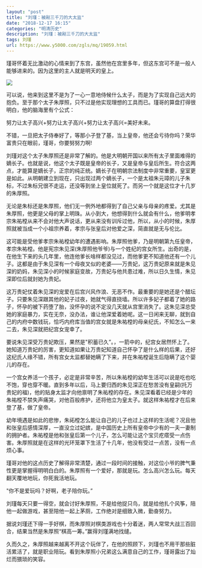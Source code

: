 ```yaml
---
layout: "post"
title: "刘瑾：被剐三千刀的大太监"
date: "2018-12-17 16:15"
categories: "明清历史"
description: "刘瑾：被剐三千刀的大太监"
tags: 刘瑾
url: https://www.y5000.com/zgls/mq/19059.html
---
```






瑾哥怀着无比激动的心情来到了东宫，虽然他在宫里多年，但这东宫可不是一般人能够进来的。因为这里的主人就是明天的皇上。

![](https://img.y5000.com/uploads/allimg/170411/6-1F4111524191G.jpg)

可以说，他来到这里不是为了一心一意地侍候什么太子，而是为了实现自己远大的抱负。至于那个太子朱厚照，只不过是他实现理想的工具而已。瑾哥的算盘打得很明白，他的脑海里有个公式：

努力让太子高兴+努力让太子高兴+努力让太子高兴=美好未来。

不错，一旦把太子侍奉好了，等那小子登了基，当上皇帝，他还会亏待你吗？荣华富贵只在眼前，瑾哥，你要努努力啊!

刘瑾对这个太子朱厚照还是非常了解的。他是大明朝开国以来所有太子里面难得的嫡长子。也就是说，他这个太子既是皇帝的长子，又是皇帝与皇后所生。符合这两点，才能算是嫡长子，正宗的纯正统。嫡长子在明朝宗法制度中非常重要，皇室更是如此。从明朝建立到现在，只出现过两个嫡长子，一个是太祖朱元璋的儿子朱标，不过朱标兄很不走运，还没等到坐上皇位就死了。而另一个就是这位才十几岁的朱厚照。

无论是朱标还是朱厚照，他们无一例外地都得到了自己父亲与母亲的疼爱。尤其是朱厚照，他更是父母的掌上明珠。从小到大，他想得到什么就会有什么，他爹明孝宗朱祐樘从来不会对他大声说话，更从来没有训斥过他，所以，从小的时候，朱厚照就被当成一个小祖宗养着，孝宗与张皇后对他爱之深，简直就是无与伦比。

这可能是受他爹孝宗朱祐樘幼年的遭遇影响。朱厚照他爹，乃是明朝第九任皇帝，孝宗朱祐樘。他是宪宗朱见深(朱厚照他爷爷)与一个姓纪的宫女所生。出奇的是，在他生下来的头几年里，他连他爹长啥样都没见过，而他爹更不知道他还有一个儿子。这都是由于朱见深有一个母夜叉似的老婆——万贵妃，这万贵妃原来就是朱见深的奶妈，朱见深小的时候家庭变故，万贵妃与他共患过难，所以日久生情，朱见深即位后就封她为贵妃。

这万贵妃仗着朱见深的宠爱在后宫兴风作浪、无恶不作。最重要的是她还是个醋坛子。只要朱见深跟其他的妃子过夜，她就气得直挠墙。所以许多妃子都着了她的路子，怀孕的被下药堕了胎，没怀孕的说不定没几天就从宫里消失了。这朱见深总受她的家庭暴力，实在无奈，没办法，谁让他深爱着她呢。这一日闲来无聊，就到自己的内府中数钱玩，恰巧内府库当值的宫女就是朱祐樘的母亲纪氏，不知怎么一来二去，朱见深就把纪宫女宠幸了。

要说朱见深受万贵妃欺压，果然是"积蓄已久”。，一箭中的，纪宫女居然怀上了。她知道万贵妃的厉害，更知道如果让万贵妃知道自己怀孕了是什么样的后果，还好这纪氏人缘不错，所有宫女太监都替她瞒了下来，并在朱祐樘诞生后隐瞒了这个婴儿的存在。

一个宫女养活一个孩子，必定是非常辛苦，所以朱祐樘的幼年生活可以说是吃也吃不饱，穿也穿不暖。直到多年以后，马上要归西的朱见深正在愁苦没有皇嗣(托万贵妃的福)，他的贴身太监才向他禀明了朱祐樘的存在。朱见深看着已经是少年的朱祐樘不禁失声痛哭，对他百般疼护，还将他立为皇太子。就这样朱祐樘才在后来登了基，做了皇帝。

幼年境遇是如此的悲惨，朱祏樘怎么能让自己的儿子也过上这样的生活呢？况且他和张皇后感情深厚，一直没立过妃嫔，是中国历史上所有皇帝中少有的一夫一妻制的拥护者。朱祐樘是他和张皇后第一个儿子，怎么可能让这个宝贝疙瘩受一点伤害。朱厚照就是在这样的光环笼罩下生活了十几年，他没有受过一点苦，没有一点烦心事。

瑾哥对他的这点历史了解得非常清楚，通过一段时间的接触，对这位小爷的脾气秉性更是掌握得明明白白的。朱厚照有一个爱好，那就是玩。怎么高兴怎么玩。每天翻天覆地地玩，你死我活地玩。

"你不是爱玩吗？好啊，老子陪你玩。”

刘瑾每天只要一得空，就会讨好朱厚照，不是给他捉只鸟，就是给他扎个风筝，陪他一起做游戏，甚至陪他一起上茅厕，工作绝对是细致入微，勤奋努力。

据说刘瑾还下得一手好棋，而朱厚照对棋类游戏也十分着迷，两人常常大战三百回合，结果当然是朱厚照“棋高一筹。”赢得刘瑾满地找缝。

久而久之，朱厚照越来越离不开这个玩伴了，在他的照顾下，刘瑾也不用干那些脏活累活了，就是职业陪玩。看到朱厚照小兄弟这么满意自己的工作，瑾哥露出了灿烂而猥琐的笑容。
